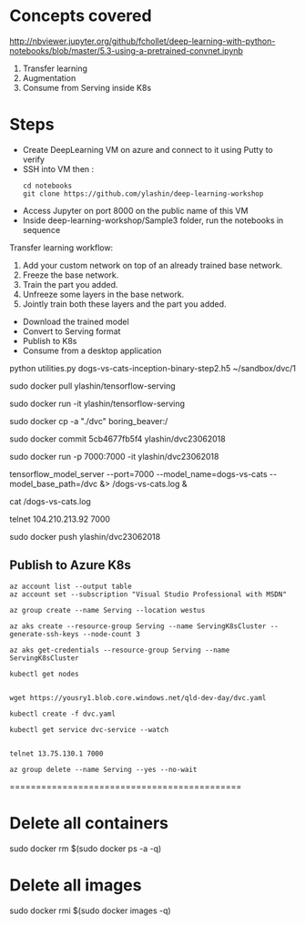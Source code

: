 # Concepts covered

http://nbviewer.jupyter.org/github/fchollet/deep-learning-with-python-notebooks/blob/master/5.3-using-a-pretrained-convnet.ipynb

1. Transfer learning
2. Augmentation
3. Consume from Serving inside K8s


# Steps

* Create DeepLearning VM on azure and connect to it using Putty to verify
* SSH into VM then :
    ```
    cd notebooks
    git clone https://github.com/ylashin/deep-learning-workshop
    ```
* Access Jupyter on port 8000 on the public name of this VM
* Inside deep-learning-workshop/Sample3 folder, run the notebooks in sequence

Transfer learning workflow:
1) Add your custom network on top of an already trained base network.
2) Freeze the base network.
3) Train the part you added.
4) Unfreeze some layers in the base network.
5) Jointly train both these layers and the part you added.


* Download the trained model
* Convert to Serving format
* Publish to K8s
* Consume from a desktop application



python utilities.py dogs-vs-cats-inception-binary-step2.h5 ~/sandbox/dvc/1

sudo docker pull ylashin/tensorflow-serving

sudo docker run -it ylashin/tensorflow-serving


sudo docker cp -a "./dvc" boring_beaver:/


sudo docker commit 5cb4677fb5f4 ylashin/dvc23062018


sudo docker run -p 7000:7000 -it ylashin/dvc23062018

tensorflow_model_server --port=7000 --model_name=dogs-vs-cats --model_base_path=/dvc &> /dogs-vs-cats.log &

cat /dogs-vs-cats.log 



telnet 104.210.213.92 7000


sudo docker push ylashin/dvc23062018




## Publish to Azure K8s

```
az account list --output table
az account set --subscription "Visual Studio Professional with MSDN"

az group create --name Serving --location westus

az aks create --resource-group Serving --name ServingK8sCluster --generate-ssh-keys --node-count 3

az aks get-credentials --resource-group Serving --name ServingK8sCluster

kubectl get nodes


wget https://yousry1.blob.core.windows.net/qld-dev-day/dvc.yaml

kubectl create -f dvc.yaml

kubectl get service dvc-service --watch


telnet 13.75.130.1 7000

az group delete --name Serving --yes --no-wait

```


============================================

# Delete all containers
sudo docker rm $(sudo docker ps -a -q)
# Delete all images
sudo docker rmi $(sudo docker images -q)